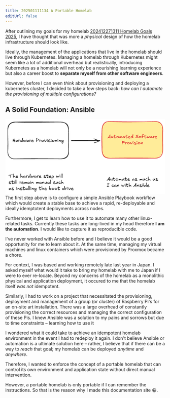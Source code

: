 ```yaml
---
title: 202501111134 A Portable Homelab
editUrl: false
---
```


After outlining my goals for my homelab [202412271311 Homelab Goals 2025](/notes/docs/202412271311-homelab-goals-2025), I have thought that was more a *physical* design of how the homelab infrastructure should look like.

Ideally, the management of the applications that live in the homelab should live through Kubernetes. Managing a homelab through Kubernetes might seem like a lot of additional overhead but realistically, introducing Kubernetes as a homelab will not only be a nourishing learning experience but also a career boost to **separate myself from other software engineers**.

However, before I can even *think* about provisioning and deploying a kubernetes cluster, I decided to take a few steps back: *how can I automate the provisioning of multiple configurations?*

## A Solid Foundation: Ansible

![Homelab Ansible Flow.png](../../../../assets/notes/docs/excalidraw/homelab-ansible-flow.png)
The first step above is to configure a simple Ansible Playbook workflow which would create a stable base to achieve a rapid, re-deployable and ideally idemptotent deployments across nodes.

Furthermore, I get to learn how to use it to automate many other linux-related tasks. Currently these tasks are long-lived in my head therefore **I am the automation**. I would like to capture it as reproducible code.

I've never worked with Ansible before and I believe it would be a good opportunity for me to learn about it. At the same time, managing my  virtual machines and linux containers which were provisioned by Proxmox became a chore.

For context,  I was based and working remotely late last year in Japan. I asked myself what would it take to bring my homelab with me to Japan if I were to ever re-locate. Beyond my concerns of the homelab as a monolithic physical and application deployment, it occured to me that the homelab itself *was not* idempotent.

Similarly, I had to work on a project that necessitated the provisioning, deployment and management of a group (or cluster) of Raspberry Pi's for an on-site art installation. There was a large overhead of constantly provisioning the correct resources and managing the correct configuration of these Pis. I knew Ansible was a solution to my pains and sorrows but due to time constraints – learning how to use it

I wondered what it could take to achieve an idempotent homelab environment in the event I had to redeploy it again. I don't believe Ansible or automation is a ultimate solution here – rather, I believe that if there can be a way to *reach* that goal; my homelab can be deployed *anytime* and *anywhere*.

Therefore, I wanted to enforce the concept of a portable homelab that can control its own environment and application state without direct manual intervention.

However, a portable homelab is only portable if I can remember the instructions. So that is the reason why I made this documentation site 😀.
